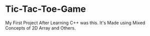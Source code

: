 # Tic-Tac-Toe-Game
My First Project After Learning C++ was this. It's Made using Mixed Concepts of 2D Array and Others.
